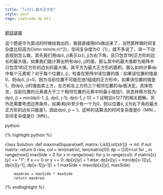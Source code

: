 ```yaml
---
title: "lc221.最大正方形"
style: post
tags: Leetcode dp bfs
---
```


[题目链接](https://leetcode-cn.com/problems/maximal-square/)

这个题是华为面试的时候给我出的，我就直接用bfs做出来了，当然那样做时间复杂度比较高为O(mn min(m,n)^2)，空间复杂度为O（1）。就不多说了。讲一下动态规划怎么做，首先我们用dp(i, j)表示以(i, j)为右下角，且只包含1的正方形的边长的最大值。如果我们能计算出所有dp(i, j)的值，那么其中的最大值即为矩阵中只包含1的正方形的边长的最大值，其平方为最大正方形的面积。那么如何计算dp中每个元素呢？对于每个位置(i, j)，检查在矩阵中该位置的值：如果该位置的值是0，则dp(i, j)=0，因为当前位置不可能在由1组成的正方形中。如果该位置的值是1，则dp(i, j)的值由其上方，左方和左上方的三个相邻位置的dp值决定。具体而言，当前位置的元素值大于三个相邻位置的元素中的最小值加1，状态转移方程为: dp(i, j) = min(dp(i-1, j), dp(i, j-1), dp(i-1, j-1)) + 1 证明见lc1277的相关题解。另外还需要考虑边界条件，如果i和j中至少有一个为0，则以位置(i, j)为右下角的最大正方形的边长只能是1，因此dp(i, j) = 1。这样的话算法的时间复杂度是O（MN），空间复杂度是O（MN）。

python:

{% highlight python %}

class Solution:
    def maximalSquare(self, matrix: List[List[str]]) -> int:
        if not matrix:
            return 0
        row, col = len(matrix), len(matrix[0])
        dp = [[0]*col for _ in range(row)]
        maxSide = 0
        for x in range(row):
            for y in range(col):
                if matrix[x][y] == "1":
                    if x == 0 or y == 0:
                        dp[x][y] = 1
                    else:
                        dp[x][y] = min(dp[x-1][y], dp[x][y-1], dp[x-1][y-1]) + 1
                    maxSide = max(dp[x][y], maxSide)
        
        maxArea = maxSide * maxSide
        return maxArea

{% endhighlight %}
